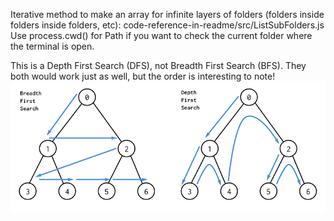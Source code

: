 Iterative method to make an array for infinite layers of folders (folders inside folders inside folders, etc):
code-reference-in-readme/src/ListSubFolders.js
Use process.cwd() for Path if you want to check the current folder where the terminal is open.

This is a Depth First Search (DFS), not Breadth First Search (BFS). They both would work just as well, but the order is interesting to note!
![Image description](/BFS-and-DFS-Algorithms.png)
